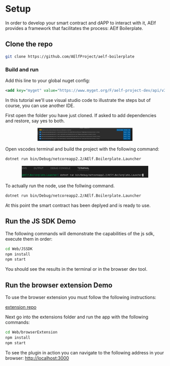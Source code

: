 # Setup

In order to develop your smart contract and dAPP to interact with it, AElf provides a framework that facilitates the process: AElf Boilerplate.

## Clone the repo

```bash
git clone https://github.com/AElfProject/aelf-boilerplate
```

### Build and run

Add this line to your global nuget config:

```xml
<add key="myget" value="https://www.myget.org/F/aelf-project-dev/api/v3/index.json" protocolVersion="3" />
```

In this tutorial we'll use visual studio code to illustrate the steps but of course, you can use another IDE.

First open the folder you have just cloned. If asked to add dependencies and restore, say yes to both.

<p align="center">
  <img src="dep-yes.png" width="300">
</p>

Open vscodes terminal and build the project with the following command:

```bash
dotnet run bin/Debug/netcoreapp2.2/AElf.Boilerplate.Launcher
```

<p align="center">
  <img src="term.png" width="400">
</p>

To actually run the node, use the follwing command.

```bash
dotnet run bin/Debug/netcoreapp2.2/AElf.Boilerplate.Launcher
```

At this point the smart contract has been deplyed and is ready to use.

## Run the JS SDK Demo

The following commands will demonstrate the capabilities of the js sdk, execute them in order:

```bash
cd Web/JSSDK
npm install
npm start
```

You should see the results in the terminal or in the browser dev tool.

## Run the browser extension Demo

To use the browser extension you must follow the following instructions:

[extension repo](https://github.com/hzz780/aelf-web-extension)

Next go into the extensions folder and run the app with the following commands:

```bash
cd Web/browserExtension
npm install
npm start
```

To see the plugin in action you can navigate to the following address in your browser: [http://localhost:3000](http://localhost:3000)